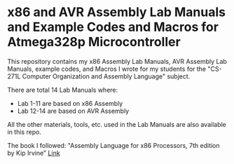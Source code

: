
# x86 and AVR Assembly Lab Manuals and Example Codes and Macros for Atmega328p Microcontroller
This repository contains my x86 Assembly Lab Manuals, AVR Assembly Lab Manuals, example codes, and Macros I wrote for my students for the "CS-271L Computer Organization and Assembly Language" subject.

There are total 14 Lab Manuals where:

 - Lab 1-11 are based on x86 Assembly
 - Lab 12-14 are based on AVR Assembly

All the other materials, tools, etc. used in the Lab Manuals are also available in this repo.

The book I followed: "Assembly Language for x86 Processors, 7th edition by Kip Irvine" [Link](http://asmirvine.com/index7th.htm)
